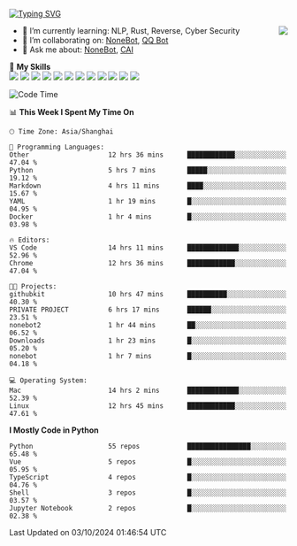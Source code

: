[![Typing SVG](https://readme-typing-svg.herokuapp.com?size=25&duration=2500&color=8C43EA&vCenter=true&width=200&height=40&lines=Hi+there+%F0%9F%91%8B%F0%9F%8F%BB;I'm+yanyongyu)](https://git.io/typing-svg)

<a href="#">
  <img align="right" src="https://github-readme-stats.vercel.app/api?username=yanyongyu&count_private=true&show_icons=true&bg_color=15,f2f7fd,E0EAFC" />
</a>

- 🌱 I’m currently learning: NLP, Rust, Reverse, Cyber Security
- 👯 I’m collaborating on: [NoneBot](https://github.com/nonebot), [QQ Bot](https://github.com/Mrs4s/go-cqhttp)
- 💬 Ask me about: [NoneBot](https://github.com/nonebot), [CAI](https://github.com/cscs181/CAI)

🌟 **My Skills**  
![](https://img.shields.io/badge/-Python-3e74a2?style=flat-square&logo=Python&logoColor=fff)
![](https://img.shields.io/badge/-TypeScript-3178C6?style=flat-square&logo=TypeScript&logoColor=fff)
![](https://img.shields.io/badge/-Vue-4fc08d?style=flat-square&logo=Vue.js&logoColor=fff)
![](https://img.shields.io/badge/-React-2d98ce?style=flat-square&logo=React&logoColor=fff)
![](https://img.shields.io/badge/-FastAPI-009688?style=flat-square&logo=FastAPI&logoColor=fff)
![](https://img.shields.io/badge/-Linux-000000?style=flat-square&logo=Linux&logoColor=fff)
![](https://img.shields.io/badge/-Docker-2496ED?style=flat-square&logo=Docker&logoColor=fff)
![](https://img.shields.io/badge/-Kubernetes-326CE5?style=flat-square&logo=Kubernetes&logoColor=fff)
![](https://img.shields.io/badge/-GitHub%20Actions-2088FF?style=flat-square&logo=GitHubActions&logoColor=fff)
![](https://img.shields.io/badge/-PostgreSQL-4169E1?style=flat-square&logo=PostgreSQL&logoColor=fff)
![](https://img.shields.io/badge/-Redis-DC382D?style=flat-square&logo=Redis&logoColor=fff)
![](https://img.shields.io/badge/-MongoDB-47A248?style=flat-square&logo=MongoDB&logoColor=fff)

<!--START_SECTION:waka-->
![Code Time](http://img.shields.io/badge/Code%20Time-6%2C731%20hrs%2029%20mins-blue)

📊 **This Week I Spent My Time On** 

```text
🕑︎ Time Zone: Asia/Shanghai

💬 Programming Languages: 
Other                    12 hrs 36 mins      ████████████░░░░░░░░░░░░░   47.04 % 
Python                   5 hrs 7 mins        █████░░░░░░░░░░░░░░░░░░░░   19.12 % 
Markdown                 4 hrs 11 mins       ████░░░░░░░░░░░░░░░░░░░░░   15.67 % 
YAML                     1 hr 19 mins        █░░░░░░░░░░░░░░░░░░░░░░░░   04.95 % 
Docker                   1 hr 4 mins         █░░░░░░░░░░░░░░░░░░░░░░░░   03.98 % 

🔥 Editors: 
VS Code                  14 hrs 11 mins      █████████████░░░░░░░░░░░░   52.96 % 
Chrome                   12 hrs 36 mins      ████████████░░░░░░░░░░░░░   47.04 % 

🐱‍💻 Projects: 
githubkit                10 hrs 47 mins      ██████████░░░░░░░░░░░░░░░   40.30 % 
PRIVATE PROJECT          6 hrs 17 mins       ██████░░░░░░░░░░░░░░░░░░░   23.51 % 
nonebot2                 1 hr 44 mins        ██░░░░░░░░░░░░░░░░░░░░░░░   06.52 % 
Downloads                1 hr 23 mins        █░░░░░░░░░░░░░░░░░░░░░░░░   05.20 % 
nonebot                  1 hr 7 mins         █░░░░░░░░░░░░░░░░░░░░░░░░   04.18 % 

💻 Operating System: 
Mac                      14 hrs 2 mins       █████████████░░░░░░░░░░░░   52.39 % 
Linux                    12 hrs 45 mins      ████████████░░░░░░░░░░░░░   47.61 % 
```

**I Mostly Code in Python** 

```text
Python                   55 repos            ████████████████░░░░░░░░░   65.48 % 
Vue                      5 repos             █░░░░░░░░░░░░░░░░░░░░░░░░   05.95 % 
TypeScript               4 repos             █░░░░░░░░░░░░░░░░░░░░░░░░   04.76 % 
Shell                    3 repos             █░░░░░░░░░░░░░░░░░░░░░░░░   03.57 % 
Jupyter Notebook         2 repos             █░░░░░░░░░░░░░░░░░░░░░░░░   02.38 % 
```




 Last Updated on 03/10/2024 01:46:54 UTC
<!--END_SECTION:waka-->
